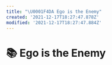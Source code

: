 ```yaml
---
title: "\U0001F4DA Ego is the Enemy"
created: '2021-12-17T18:27:47.878Z'
modified: '2021-12-17T18:27:47.884Z'
---
```


# 📚 Ego is the Enemy
